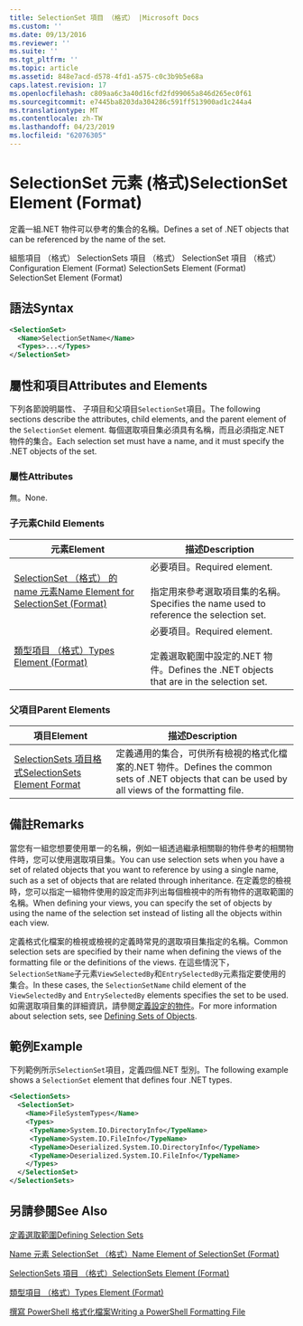 ```yaml
---
title: SelectionSet 項目 （格式） |Microsoft Docs
ms.custom: ''
ms.date: 09/13/2016
ms.reviewer: ''
ms.suite: ''
ms.tgt_pltfrm: ''
ms.topic: article
ms.assetid: 848e7acd-d578-4fd1-a575-c0c3b9b5e68a
caps.latest.revision: 17
ms.openlocfilehash: c809aa6c3a40d16cfd2fd99065a846d265ec0f61
ms.sourcegitcommit: e7445ba8203da304286c591ff513900ad1c244a4
ms.translationtype: MT
ms.contentlocale: zh-TW
ms.lasthandoff: 04/23/2019
ms.locfileid: "62076305"
---
```

# <a name="selectionset-element-format"></a><span data-ttu-id="2dc67-102">SelectionSet 元素 (格式)</span><span class="sxs-lookup"><span data-stu-id="2dc67-102">SelectionSet Element (Format)</span></span>

<span data-ttu-id="2dc67-103">定義一組.NET 物件可以參考的集合的名稱。</span><span class="sxs-lookup"><span data-stu-id="2dc67-103">Defines a set of .NET objects that can be referenced by the name of the set.</span></span>

<span data-ttu-id="2dc67-104">組態項目 （格式） SelectionSets 項目 （格式） SelectionSet 項目 （格式）</span><span class="sxs-lookup"><span data-stu-id="2dc67-104">Configuration Element (Format) SelectionSets Element (Format) SelectionSet Element (Format)</span></span>

## <a name="syntax"></a><span data-ttu-id="2dc67-105">語法</span><span class="sxs-lookup"><span data-stu-id="2dc67-105">Syntax</span></span>

```xml
<SelectionSet>
  <Name>SelectionSetName</Name>
  <Types>...</Types>
</SelectionSet>
```

## <a name="attributes-and-elements"></a><span data-ttu-id="2dc67-106">屬性和項目</span><span class="sxs-lookup"><span data-stu-id="2dc67-106">Attributes and Elements</span></span>

<span data-ttu-id="2dc67-107">下列各節說明屬性、 子項目和父項目`SelectionSet`項目。</span><span class="sxs-lookup"><span data-stu-id="2dc67-107">The following sections describe the attributes, child elements, and the parent element of the `SelectionSet` element.</span></span> <span data-ttu-id="2dc67-108">每個選取項目集必須具有名稱，而且必須指定.NET 物件的集合。</span><span class="sxs-lookup"><span data-stu-id="2dc67-108">Each selection set must have a name, and it must specify the .NET objects of the set.</span></span>

### <a name="attributes"></a><span data-ttu-id="2dc67-109">屬性</span><span class="sxs-lookup"><span data-stu-id="2dc67-109">Attributes</span></span>

<span data-ttu-id="2dc67-110">無。</span><span class="sxs-lookup"><span data-stu-id="2dc67-110">None.</span></span>

### <a name="child-elements"></a><span data-ttu-id="2dc67-111">子元素</span><span class="sxs-lookup"><span data-stu-id="2dc67-111">Child Elements</span></span>

|<span data-ttu-id="2dc67-112">元素</span><span class="sxs-lookup"><span data-stu-id="2dc67-112">Element</span></span>|<span data-ttu-id="2dc67-113">描述</span><span class="sxs-lookup"><span data-stu-id="2dc67-113">Description</span></span>|
|-------------|-----------------|
|[<span data-ttu-id="2dc67-114">SelectionSet （格式） 的 name 元素</span><span class="sxs-lookup"><span data-stu-id="2dc67-114">Name Element for SelectionSet (Format)</span></span>](./name-element-for-selectionset-format.md)|<span data-ttu-id="2dc67-115">必要項目。</span><span class="sxs-lookup"><span data-stu-id="2dc67-115">Required element.</span></span><br /><br /> <span data-ttu-id="2dc67-116">指定用來參考選取項目集的名稱。</span><span class="sxs-lookup"><span data-stu-id="2dc67-116">Specifies the name used to reference the selection set.</span></span>|
|[<span data-ttu-id="2dc67-117">類型項目 （格式）</span><span class="sxs-lookup"><span data-stu-id="2dc67-117">Types Element (Format)</span></span>](./types-element-for-selectionset-format.md)|<span data-ttu-id="2dc67-118">必要項目。</span><span class="sxs-lookup"><span data-stu-id="2dc67-118">Required element.</span></span><br /><br /> <span data-ttu-id="2dc67-119">定義選取範圍中設定的.NET 物件。</span><span class="sxs-lookup"><span data-stu-id="2dc67-119">Defines the .NET objects that are in the selection set.</span></span>|

### <a name="parent-elements"></a><span data-ttu-id="2dc67-120">父項目</span><span class="sxs-lookup"><span data-stu-id="2dc67-120">Parent Elements</span></span>

|<span data-ttu-id="2dc67-121">項目</span><span class="sxs-lookup"><span data-stu-id="2dc67-121">Element</span></span>|<span data-ttu-id="2dc67-122">描述</span><span class="sxs-lookup"><span data-stu-id="2dc67-122">Description</span></span>|
|-------------|-----------------|
|[<span data-ttu-id="2dc67-123">SelectionSets 項目格式</span><span class="sxs-lookup"><span data-stu-id="2dc67-123">SelectionSets Element Format</span></span>](./selectionsets-element-format.md)|<span data-ttu-id="2dc67-124">定義通用的集合，可供所有檢視的格式化檔案的.NET 物件。</span><span class="sxs-lookup"><span data-stu-id="2dc67-124">Defines the common sets of .NET objects that can be used by all views of the formatting file.</span></span>|

## <a name="remarks"></a><span data-ttu-id="2dc67-125">備註</span><span class="sxs-lookup"><span data-stu-id="2dc67-125">Remarks</span></span>

<span data-ttu-id="2dc67-126">當您有一組您想要使用單一的名稱，例如一組透過繼承相關聯的物件參考的相關物件時，您可以使用選取項目集。</span><span class="sxs-lookup"><span data-stu-id="2dc67-126">You can use selection sets when you have a set of related objects that you want to reference by using a single name, such as a set of objects that are related through inheritance.</span></span> <span data-ttu-id="2dc67-127">在定義您的檢視時，您可以指定一組物件使用的設定而非列出每個檢視中的所有物件的選取範圍的名稱。</span><span class="sxs-lookup"><span data-stu-id="2dc67-127">When defining your views, you can specify the set of objects by using the name of the selection set instead of listing all the objects within each view.</span></span>

<span data-ttu-id="2dc67-128">定義格式化檔案的檢視或檢視的定義時常見的選取項目集指定的名稱。</span><span class="sxs-lookup"><span data-stu-id="2dc67-128">Common selection sets are specified by their name when defining the views of the formatting file or the definitions of the views.</span></span> <span data-ttu-id="2dc67-129">在這些情況下，`SelectionSetName`子元素`ViewSelectedBy`和`EntrySelectedBy`元素指定要使用的集合。</span><span class="sxs-lookup"><span data-stu-id="2dc67-129">In these cases, the `SelectionSetName` child element of the `ViewSelectedBy` and `EntrySelectedBy` elements specifies the set to be used.</span></span> <span data-ttu-id="2dc67-130">如需選取項目集的詳細資訊，請參閱[定義設定的物件](./defining-selection-sets.md)。</span><span class="sxs-lookup"><span data-stu-id="2dc67-130">For more information about selection sets, see [Defining Sets of Objects](./defining-selection-sets.md).</span></span>

## <a name="example"></a><span data-ttu-id="2dc67-131">範例</span><span class="sxs-lookup"><span data-stu-id="2dc67-131">Example</span></span>

<span data-ttu-id="2dc67-132">下列範例所示`SelectionSet`項目，定義四個.NET 型別。</span><span class="sxs-lookup"><span data-stu-id="2dc67-132">The following example shows a `SelectionSet` element that defines four .NET types.</span></span>

```xml
<SelectionSets>
  <SelectionSet>
    <Name>FileSystemTypes</Name>
    <Types>
     <TypeName>System.IO.DirectoryInfo</TypeName>
     <TypeName>System.IO.FileInfo</TypeName>
     <TypeName>Deserialized.System.IO.DirectoryInfo</TypeName>
     <TypeName>Deserialized.System.IO.FileInfo</TypeName>
    </Types>
  </SelectionSet>
</SelectionSets>
```

## <a name="see-also"></a><span data-ttu-id="2dc67-133">另請參閱</span><span class="sxs-lookup"><span data-stu-id="2dc67-133">See Also</span></span>

[<span data-ttu-id="2dc67-134">定義選取範圍</span><span class="sxs-lookup"><span data-stu-id="2dc67-134">Defining Selection Sets</span></span>](./defining-selection-sets.md)

[<span data-ttu-id="2dc67-135">Name 元素 SelectionSet （格式）</span><span class="sxs-lookup"><span data-stu-id="2dc67-135">Name Element of SelectionSet (Format)</span></span>](./name-element-for-selectionset-format.md)

[<span data-ttu-id="2dc67-136">SelectionSets 項目 （格式）</span><span class="sxs-lookup"><span data-stu-id="2dc67-136">SelectionSets Element (Format)</span></span>](./selectionsets-element-format.md)

[<span data-ttu-id="2dc67-137">類型項目 （格式）</span><span class="sxs-lookup"><span data-stu-id="2dc67-137">Types Element (Format)</span></span>](./types-element-for-selectionset-format.md)

[<span data-ttu-id="2dc67-138">撰寫 PowerShell 格式化檔案</span><span class="sxs-lookup"><span data-stu-id="2dc67-138">Writing a PowerShell Formatting File</span></span>](./writing-a-powershell-formatting-file.md)
